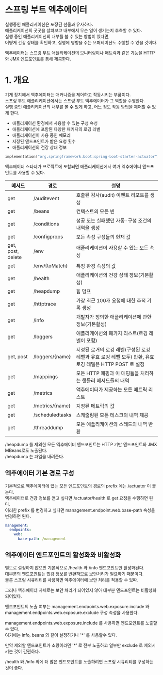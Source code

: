 # 스프링 부트 엑추에이터 

실행중인 애플리케이션은 포장된 선물과 유사하다.   
애플리케이션의 곳곳을 살펴보고 내부에서 무슨 일이 생기는지 추측할 수 있다.   
실행 중인 애플리케이션의 내부를 볼 수 있는 방법이 있다면,    
어떻게 건강 상태를 확인하고, 실행에 영향을 주는 오퍼레이션도 수행할 수 있을 것이다.

엑추에이터는 스프링 부트 애플리케이션의 모니터링이나 매트릭과 같은 기능을 HTTP 와 JMX 엔드포인트를 통해 제공한다.

# 1. 개요
기계 장치에서 액추에이터는 매커니즘을 제어하고 작동시키는 부품이다.  
스프링 부트 애플리케이션에서는 스프링 부트 액추에이터가 그 역할을 수행한다.   
실행 중인 애플리케이션의 내부를 볼 수 있게 하고, 어느 정도 작동 방법을 제어할 수 있게 한다.

* 애플리케이션 환경에서 사용할 수 있는 구성 속성
* 애플리케이션에 포함된 다양한 패키지의 로깅 레벨
* 애플리케이션이 사용 중인 메모리
* 지정된 앤드포인트가 받은 요청 횟수
* 애플리케이션의 건강 상태 정보

```kotlin
implementation("org.springframework.boot:spring-boot-starter-actuator")
```

액추에이터 스타터가 프로젝트에 포함되면 애플리케이션에서 여거 엑추에이터 앤드포인트를 사용할 수 있다.

메서드 | 경로 | 설명
---|---|---
get | /auditevent | 호출된 감사(audit) 이벤트 리포트를 생성
get | /beans | 컨텍스트의 모든 빈
get | /conditions | 성공 또는 실패했던 자동-구성 조건의 내역을 생성
get | /configprops | 모든 속성 구성들의 현재 값
get, post, delete | /env | 애플리케이션이 사용할 수 있는 모든 속성
get | /env/{toMatch} | 특정 환경 속성의 값
get | /health | 애플리케이션의 건강 상태 정보(기본활성)
get | /heapdump | 힙 덤프
get | /httptrace | 가장 최근 100개 요청에 대한 추적 기록 생성
get | /info | 개발자가 정의한 애플리케이션에 관한 정보(기본활성)
get | /loggers | 애플리케이션의 패키지 리스트(로깅 레벨이 포함)
get, post | /loggers/{name} | 지정된 로거의 로깅 레벨(구성된 로깅 레벨과 유효 로깅 레벨 모두) 반환, 유효 로깅 레벨은 HTTP POST 로 설정
get | /mappings | 모든 HTTP 매핑과 이 매핑들을 처리하는 핸들러 메서드들의 내역
get | /metrics | 액추에이터가 제공하는 모든 메트릭 리스트
get | /metrics/{name} | 지정된 메트릭의 값
get | /scheduledtasks | 스케줄링된 모든 테스크의 내역 제공
get | /threaddump | 모든 애플리케이션의 스레드의 내역 반환

/heapdump 를 제외한 모든 엑추에이터 앤드포인트는 HTTP 기반 엔드포인트와 JMX MBeans로도 노출된다.      
/heapdump 는 파일을 내려준다.

## 엑추에이터 기본 경로 구성
기본적으로 엑추에이터에 있는 모든 엔드포인트의 경로의 prefix 에는 /actuator 이 붙는다.   
엑추에이터로 건강 정보를 얻고 싶다면 /actuator/health 로 get 요청을 수행하면 된다.   
이러한 prefix 를 변경하고 싶다면 management.endpoint.web.base-path 속성을 변경하면 된다.

```yaml
management:
  endpoints:
    web:
      base-path: /management
```

## 엑추에이터 엔드포인트의 활성화와 비활성화

별도로 설정하지 않으면 기본적으로 /health 와 /info 엔드포인트만 활성화된다.   
대부분의 엔드포인트는 민감 정보를 반환하므로 보안처리가 필요하기 때문이다.   
물론 스프링 시큐리티를 사용하면 엑추에이터에 보안 처리를 적용할 수 있따.

그러나 액추에이터 자체로는 보안 처리가 되어있지 않아 대부분 엔드포인트는 비활성화 되어있다.

엔드포인트의 노출 여부는 management.endpoints.web.exposure.include 와
management.endpoints.web.exposure.exclude 구성 속성을 사용한다.

management.endpoints.web.exposure.include 를 사용하면 엔드포인트를 노출할 수 있다.   
여기에는 info, beans 와 같이 설정하거나 '*' 를 사용할수 있다.

만약 제외할 엔드포인트가 소량이라면 '*' 로 전부 노출하고 일부만 exclude 로 제외시키는 것이 간편하다.

/health 와 /info 외에 더 많은 엔드포인트를 노출하려면 스프링 시큐리티를 구성하는 것이 좋다.